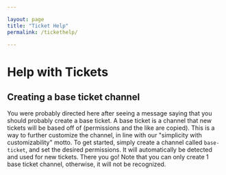 ```yaml
---

layout: page
title: "Ticket Help"
permalink: /tickethelp/

---
```


# Help with Tickets

## Creating a base ticket channel
You were probably directed here after seeing a message saying that you should probably create a base ticket. A base ticket is a channel that new tickets will be based off of (permissions and the like are copied). This is a way to further customize the channel, in line with our "simplicity with customizability" motto. To get started, simply create a channel called ``base-ticket``, and set the desired permissions. It will automatically be detected and used for new tickets. There you go! Note that you can only create 1 base ticket channel, otherwise, it will not be recognized.
